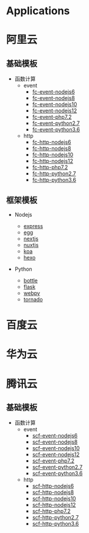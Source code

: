 # Applications

# 阿里云

## 基础模板

- 函数计算
    - event
        - [fc-event-nodejs6](./aliyun/fc-event-nodejs6)
        - [fc-event-nodejs8](./aliyun/fc-event-nodejs8)
        - [fc-event-nodejs10](./aliyun/fc-event-nodejs10)
        - [fc-event-nodejs12](./aliyun/fc-event-nodejs12)
        - [fc-event-php7.2](aliyun/fc-event-php7)
        - [fc-event-python2.7](./aliyun/fc-event-python2.7)
        - [fc-event-python3.6](aliyun/fc-event-python3.6)
    - http
        - [fc-http-nodejs6](./aliyun/fc-http-nodejs6)
        - [fc-http-nodejs8](./aliyun/fc-http-nodejs8)
        - [fc-http-nodejs10](./aliyun/fc-http-nodejs10)
        - [fc-http-nodejs12](./aliyun/fc-http-nodejs12)
        - [fc-http-php7.2](aliyun/fc-http-php7)
        - [fc-http-python2.7](./aliyun/fc-http-python2.7)
        - [fc-http-python3.6](aliyun/fc-http-python3.6)

## 框架模板

- Nodejs
    - [express](aliyun/express)
    - [egg](aliyun/egg)
    - [nextjs](aliyun/nextjs)
    - [nuxtjs](aliyun/nuxtjs)
    - [koa](aliyun/koa)
    - [hexo](aliyun/hexo)

- Python
    - [bottle](aliyun/bottle)
    - [flask](aliyun/flask)
    - [webpy](aliyun/webpy)
    - [tornado](aliyun/tornado)

# 百度云

# 华为云

# 腾讯云

## 基础模板

- 函数计算
    - event
        - [scf-event-nodejs6](./aliyun/scf-event-nodejs6)
        - [scf-event-nodejs8](./aliyun/scf-event-nodejs8)
        - [scf-event-nodejs10](./aliyun/scf-event-nodejs10)
        - [scf-event-nodejs12](./aliyun/scf-event-nodejs12)
        - [scf-event-php7.2](aliyun/scf-event-php7)
        - [scf-event-python2.7](./aliyun/scf-event-python2.7)
        - [scf-event-python3.6](aliyun/scf-event-python3.6)
    - http
        - [scf-http-nodejs6](./aliyun/scf-http-nodejs6)
        - [scf-http-nodejs8](./aliyun/scf-http-nodejs8)
        - [scf-http-nodejs10](./aliyun/scf-http-nodejs10)
        - [scf-http-nodejs12](./aliyun/scf-http-nodejs12)
        - [scf-http-php7.2](aliyun/scf-http-php7)
        - [scf-http-python2.7](./aliyun/scf-http-python2.7)
        - [scf-http-python3.6](aliyun/scf-http-python3.6)